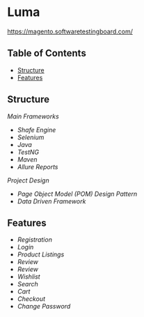 # Luma
https://magento.softwaretestingboard.com/

## Table of Contents

- [Structure](#structure)
- [Features](#features)

## Structure

 *Main Frameworks*
- *Shafe Engine*
- *Selenium*
- *Java*
- *TestNG*
- *Maven*
- *Allure Reports*

*Project Design*
- *Page Object Model (POM) Design Pattern*
- *Data Driven Framework*

## Features

- *Registration*
- *Login*
- *Product Listings*
- *Review*
- *Review*
- *Wishlist*
- *Search*
- *Cart*
- *Checkout*
- *Change Password*
